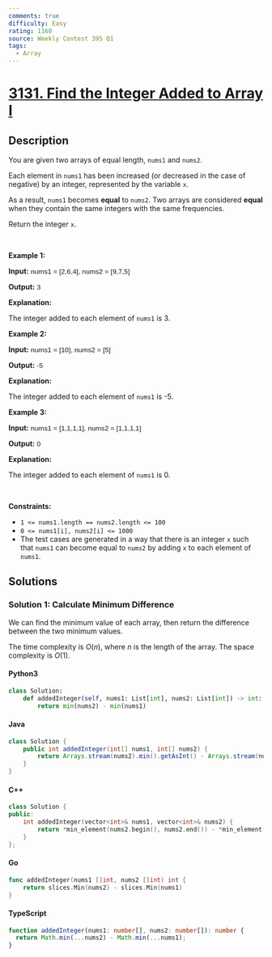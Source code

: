 ```yaml
---
comments: true
difficulty: Easy
rating: 1160
source: Weekly Contest 395 Q1
tags:
  - Array
---
```


<!-- problem:start -->

# [3131. Find the Integer Added to Array I](https://leetcode.com/problems/find-the-integer-added-to-array-i)


## Description

<!-- description:start -->

<p>You are given two arrays of equal length, <code>nums1</code> and <code>nums2</code>.</p>

<p>Each element in <code>nums1</code> has been increased (or decreased in the case of negative) by an integer, represented by the variable <code>x</code>.</p>

<p>As a result, <code>nums1</code> becomes <strong>equal</strong> to <code>nums2</code>. Two arrays are considered <strong>equal</strong> when they contain the same integers with the same frequencies.</p>

<p>Return the integer <code>x</code>.</p>

<p>&nbsp;</p>
<p><strong class="example">Example 1:</strong></p>

<div class="example-block">
<p><strong>Input:</strong> <span class="example-io" style="
    font-family: Menlo,sans-serif;
    font-size: 0.85rem;
">nums1 = [2,6,4], nums2 = [9,7,5]</span></p>

<p><strong>Output:</strong> <span class="example-io" style="
    font-family: Menlo,sans-serif;
    font-size: 0.85rem;
">3</span></p>

<p><strong>Explanation:</strong></p>

<p>The integer added to each element of <code>nums1</code> is 3.</p>
</div>

<p><strong class="example">Example 2:</strong></p>

<div class="example-block">
<p><strong>Input:</strong> <span class="example-io" style="
    font-family: Menlo,sans-serif;
    font-size: 0.85rem;
">nums1 = [10], nums2 = [5]</span></p>

<p><strong>Output:</strong> <span class="example-io" style="
    font-family: Menlo,sans-serif;
    font-size: 0.85rem;
">-5</span></p>

<p><strong>Explanation:</strong></p>

<p>The integer added to each element of <code>nums1</code> is -5.</p>
</div>

<p><strong class="example">Example 3:</strong></p>

<div class="example-block">
<p><strong>Input:</strong> <span class="example-io" style="
    font-family: Menlo,sans-serif;
    font-size: 0.85rem;
">nums1 = [1,1,1,1], nums2 = [1,1,1,1]</span></p>

<p><strong>Output:</strong> <span class="example-io" style="
    font-family: Menlo,sans-serif;
    font-size: 0.85rem;
">0</span></p>

<p><strong>Explanation:</strong></p>

<p>The integer added to each element of <code>nums1</code> is 0.</p>
</div>

<p>&nbsp;</p>
<p><strong>Constraints:</strong></p>

<ul>
	<li><code>1 &lt;= nums1.length == nums2.length &lt;= 100</code></li>
	<li><code>0 &lt;= nums1[i], nums2[i] &lt;= 1000</code></li>
	<li>The test cases are generated in a way that there is an integer <code>x</code> such that <code>nums1</code> can become equal to <code>nums2</code> by adding <code>x</code> to each element of <code>nums1</code>.</li>
</ul>

<!-- description:end -->

## Solutions

<!-- solution:start -->

### Solution 1: Calculate Minimum Difference

We can find the minimum value of each array, then return the difference between the two minimum values.

The time complexity is $O(n)$, where $n$ is the length of the array. The space complexity is $O(1)$.

<!-- tabs:start -->

#### Python3

```python
class Solution:
    def addedInteger(self, nums1: List[int], nums2: List[int]) -> int:
        return min(nums2) - min(nums1)
```

#### Java

```java
class Solution {
    public int addedInteger(int[] nums1, int[] nums2) {
        return Arrays.stream(nums2).min().getAsInt() - Arrays.stream(nums1).min().getAsInt();
    }
}
```

#### C++

```cpp
class Solution {
public:
    int addedInteger(vector<int>& nums1, vector<int>& nums2) {
        return *min_element(nums2.begin(), nums2.end()) - *min_element(nums1.begin(), nums1.end());
    }
};
```

#### Go

```go
func addedInteger(nums1 []int, nums2 []int) int {
	return slices.Min(nums2) - slices.Min(nums1)
}
```

#### TypeScript

```ts
function addedInteger(nums1: number[], nums2: number[]): number {
  return Math.min(...nums2) - Math.min(...nums1);
}
```

<!-- tabs:end -->

<!-- solution:end -->

<!-- problem:end -->
